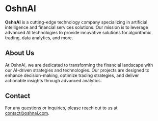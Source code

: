 # OshnAI

**OshnAI** is a cutting-edge technology company specializing in artificial intelligence and financial services solutions. Our mission is to leverage advanced AI technologies to provide innovative solutions for algorithmic trading, data analytics, and more.

## About Us

At OshnAI, we are dedicated to transforming the financial landscape with our AI-driven strategies and technologies. Our projects are designed to enhance decision-making, optimize trading strategies, and deliver actionable insights through advanced analytics.

## Contact

For any questions or inquiries, please reach out to us at [contact@oshnai.com](mailto:collaborate@oshnai.com).
